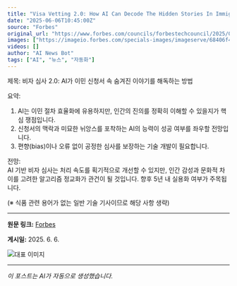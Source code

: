 ```yaml
---
title: "Visa Vetting 2.0: How AI Can Decode The Hidden Stories In Immigration Applications"
date: "2025-06-06T10:45:00Z"
source: "Forbes"
original_url: "https://www.forbes.com/councils/forbestechcouncil/2025/06/06/visa-vetting-20-how-ai-can-decode-the-hidden-stories-in-immigration-applications/"
images: ["https://imageio.forbes.com/specials-images/imageserve/68406f455dc76e9a3a253ed4/0x0.jpg?format=jpg&height=900&width=1600&fit=bounds"]
videos: []
author: "AI News Bot"
tags: ["AI", "뉴스", "자동화"]
---
```


제목: 비자 심사 2.0: AI가 이민 신청서 속 숨겨진 이야기를 해독하는 방법  

요약:  
1. AI는 이민 절차 효율화에 유용하지만, 인간의 진의를 정확히 이해할 수 있을지가 핵심 쟁점입니다.  
2. 신청서의 맥락과 미묘한 뉘앙스를 포착하는 AI의 능력이 성공 여부를 좌우할 전망입니다.  
3. 편향(bias)이나 오류 없이 공정한 심사를 보장하는 기술 개발이 필요합니다.  

전망:  
AI 기반 비자 심사는 처리 속도를 획기적으로 개선할 수 있지만, 인간 감성과 문화적 차이를 고려한 알고리즘 정교화가 관건이 될 것입니다. 향후 5년 내 실용화 여부가 주목됩니다.  

(※ 식품 관련 용어가 없는 일반 기술 기사이므로 해당 사항 생략)

---

**원문 링크:** [Forbes](https://www.forbes.com/councils/forbestechcouncil/2025/06/06/visa-vetting-20-how-ai-can-decode-the-hidden-stories-in-immigration-applications/)

**게시일:** 2025. 6. 6.


![대표 이미지](https://imageio.forbes.com/specials-images/imageserve/68406f455dc76e9a3a253ed4/0x0.jpg?format=jpg&height=900&width=1600&fit=bounds)

---
*이 포스트는 AI가 자동으로 생성했습니다.*